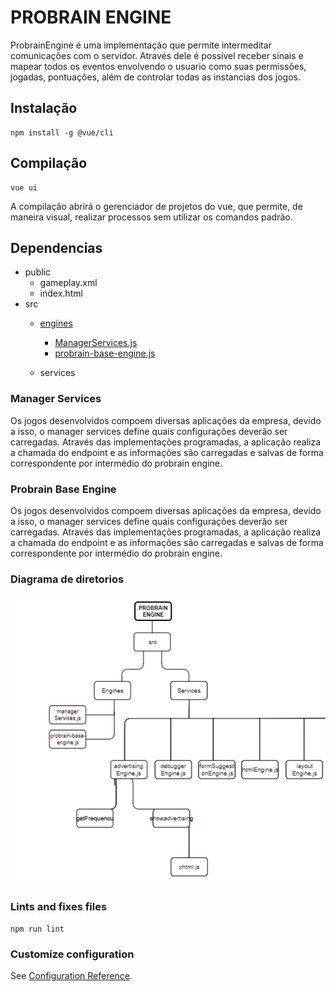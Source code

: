 # PROBRAIN ENGINE

ProbrainEngine é uma implementação que permite intermeditar comunicações com o servidor. Através dele é possível receber sinais e mapear todos os eventos envolvendo o usuario como suas permissões, jogadas, pontuações, além de controlar todas as instancias dos jogos.

## Instalação

```
npm install -g @vue/cli
```

## Compilação
```
vue ui
```

A compilação abrirá o gerenciador de projetos do vue, que permite, de maneira visual, realizar processos sem utilizar os comandos padrão. 

## Dependencias

- public
  - gameplay.xml
  - index.html
- src
  - [engines](#engines)
    - [ManagerServices.js](#manager-services)
    - [probrain-base-engine.js](#probrain-base-engine)

  - services

### Manager Services

Os jogos desenvolvidos compoem diversas aplicações da empresa, devido a isso, o manager services define quais configurações deverão ser carregadas. Através das implementações programadas, a aplicação realiza a chamada do endpoint e as informações são carregadas e salvas de forma correspondente por intermédio do probrain engine.


### Probrain Base Engine

Os jogos desenvolvidos compoem diversas aplicações da empresa, devido a isso, o manager services define quais configurações deverão ser carregadas. Através das implementações programadas, a aplicação realiza a chamada do endpoint e as informações são carregadas e salvas de forma correspondente por intermédio do probrain engine.


### Diagrama de diretorios

  <img src="https://github.com/patriciamilane/DocProbrainEngine/blob/main/img/Screenshot_1.png" width="650" />
  
  ### Lints and fixes files
```
npm run lint
```

### Customize configuration
See [Configuration Reference](https://cli.vuejs.org/config/).






